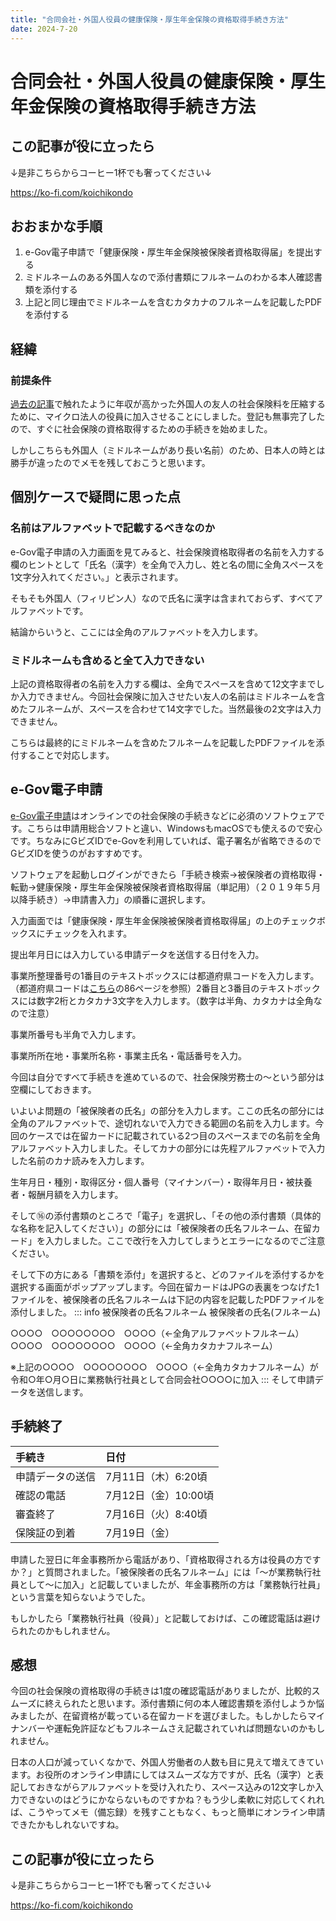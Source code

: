 ```yaml
---
title: "合同会社・外国人役員の健康保険・厚生年金保険の資格取得手続き方法"
date: 2024-7-20
---
```

# 合同会社・外国人役員の健康保険・厚生年金保険の資格取得手続き方法
## この記事が役に立ったら
↓是非こちらからコーヒー1杯でも奢ってください↓

<https://ko-fi.com/koichikondo>
## おおまかな手順
1. e-Gov電子申請で「健康保険・厚生年金保険被保険者資格取得届」を提出する
2. ミドルネームのある外国人なので添付書類にフルネームのわかる本人確認書類を添付する
3. 上記と同じ理由でミドルネームを含むカタカナのフルネームを記載したPDFを添付する
## 経緯
### 前提条件
[過去の記事](how-to-add-managing-member-llc)で触れたように年収が高かった外国人の友人の社会保険料を圧縮するために、マイクロ法人の役員に加入させることにしました。登記も無事完了したので、すぐに社会保険の資格取得するための手続きを始めました。

しかしこちらも外国人（ミドルネームがあり長い名前）のため、日本人の時とは勝手が違ったのでメモを残しておこうと思います。

## 個別ケースで疑問に思った点
### 名前はアルファベットで記載するべきなのか
e-Gov電子申請の入力画面を見てみると、社会保険資格取得者の名前を入力する欄のヒントとして「氏名（漢字）を全角で入力し、姓と名の間に全角スペースを1文字分入れてください。」と表示されます。

そもそも外国人（フィリピン人）なので氏名に漢字は含まれておらず、すべてアルファベットです。

結論からいうと、ここには全角のアルファベットを入力します。
### ミドルネームも含めると全て入力できない
上記の資格取得者の名前を入力する欄は、全角でスペースを含めて12文字までしか入力できません。今回社会保険に加入させたい友人の名前はミドルネームを含めたフルネームが、スペースを合わせて14文字でした。当然最後の2文字は入力できません。

こちらは最終的にミドルネームを含めたフルネームを記載したPDFファイルを添付することで対応します。
## e-Gov電子申請
[e-Gov電子申請](https://shinsei.e-gov.go.jp/)はオンラインでの社会保険の手続きなどに必須のソフトウェアです。こちらは申請用総合ソフトと違い、WindowsもmacOSでも使えるので安心です。ちなみにGビズIDでe-Govを利用していれば、電子署名が省略できるのでGビズIDを使うのがおすすめです。

ソフトウェアを起動しログインができたら「手続き検索→被保険者の資格取得・転勤→健康保険・厚生年金保険被保険者資格取得届（単記用）（２０１９年５月以降手続き）→申請書入力」の順番に選択します。

入力画面では「健康保険・厚生年金保険被保険者資格取得届」の上のチェックボックスにチェックを入れます。

提出年月日には入力している申請データを送信する日付を入力。

事業所整理番号の1番目のテキストボックスには都道府県コードを入力します。（都道府県コードは[こちら](https://www.nenkin.go.jp/denshibenri/online_jigyousho/online_jigyousho.files/guidebook.pdf)の86ページを参照）2番目と3番目のテキストボックスには数字2桁とカタカナ3文字を入力します。（数字は半角、カタカナは全角なので注意）

事業所番号も半角で入力します。

事業所所在地・事業所名称・事業主氏名・電話番号を入力。

今回は自分ですべて手続きを進めているので、社会保険労務士の〜という部分は空欄にしておきます。

いよいよ問題の「被保険者の氏名」の部分を入力します。ここの氏名の部分には全角のアルファベットで、途切れないで入力できる範囲の名前を入力します。今回のケースでは在留カードに記載されている2つ目のスペースまでの名前を全角アルファベット入力しました。そしてカナの部分には先程アルファベットで入力した名前のカナ読みを入力します。

生年月日・種別・取得区分・個人番号（マイナンバー）・取得年月日・被扶養者・報酬月額を入力します。

そして⑯の添付書類のところで「電子」を選択し、「その他の添付書類（具体的な名称を記入してください）」の部分には「被保険者の氏名フルネーム、在留カード」を入力しました。ここで改行を入力してしまうとエラーになるのでご注意ください。

そして下の方にある「書類を添付」を選択すると、どのファイルを添付するかを選択する画面がポップアップします。今回在留カードはJPGの表裏をつなげた1ファイルを、被保険者の氏名フルネームは下記の内容を記載したPDFファイルを添付しました。
::: info 被保険者の氏名フルネーム
被保険者の氏名(フルネーム)

○○○○　○○○○○○○○　○○○○（←全角アルファベットフルネーム）
○○○○　○○○○○○○○　○○○○（←全角カタカナフルネーム）

※上記の○○○○　○○○○○○○○　○○○○（←全角カタカナフルネーム）が令和○年○月○日に業務執行社員として合同会社○○○○に加入
:::
そして申請データを送信します。
## 手続終了
|手続き|日付|
|:---|:---|
|申請データの送信|7月11日（木）6:20頃|
|確認の電話|7月12日（金）10:00頃|
|審査終了|7月16日（火）8:40頃|
|保険証の到着|7月19日（金）|

申請した翌日に年金事務所から電話があり、「資格取得される方は役員の方ですか？」と質問されました。「被保険者の氏名フルネーム」には「〜が業務執行社員として〜に加入」と記載していましたが、年金事務所の方は「業務執行社員」という言葉を知らないようでした。

もしかしたら「業務執行社員（役員）」と記載しておけば、この確認電話は避けられたのかもしれません。
## 感想
今回の社会保険の資格取得の手続きは1度の確認電話がありましたが、比較的スムーズに終えられたと思います。添付書類に何の本人確認書類を添付しようか悩みましたが、在留資格が載っている在留カードを選びました。もしかしたらマイナンバーや運転免許証などもフルネームさえ記載されていれば問題ないのかもしれません。

日本の人口が減っていくなかで、外国人労働者の人数も目に見えて増えてきています。お役所のオンライン申請にしてはスムーズな方ですが、氏名（漢字）と表記しておきながらアルファベットを受け入れたり、スペース込みの12文字しか入力できないのはどうにかならないものですかね？もう少し柔軟に対応してくれれば、こうやってメモ（備忘録）を残すこともなく、もっと簡単にオンライン申請できたかもしれないですね。
## この記事が役に立ったら
↓是非こちらからコーヒー1杯でも奢ってください↓

<https://ko-fi.com/koichikondo>